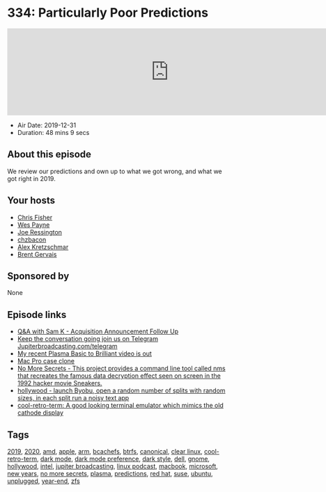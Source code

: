# 334: Particularly Poor Predictions

<iframe src="https://player.fireside.fm/v2/RUkczH-V+kMDRdO4K?theme=dark" width="740" height="200" frameborder="0" scrolling="no"></iframe>

* Air Date: 2019-12-31
* Duration: 48 mins 9 secs

## About this episode

We review our predictions and own up to what we got wrong, and what we got right in 2019.

## Your hosts
* [Chris Fisher](https://linuxunplugged.com/hosts/chrislas)
* [Wes Payne](https://linuxunplugged.com/hosts/wes)
* [Joe Ressington](https://linuxunplugged.com/hosts/joe)
* [chzbacon](https://linuxunplugged.com/hosts/chzbacon)
* [Alex Kretzschmar](https://linuxunplugged.com/guests/alexktz)
* [Brent Gervais](https://linuxunplugged.com/guests/brentgervais)

## Sponsored by

None



## Episode links

  * [Q&A with Sam K - Acquisition Announcement Follow Up](https://info.acloud.guru/resources/qa-with-sam-k-acquisition-announcement-follow-up "Q&A with Sam K - Acquisition Announcement Follow Up")
  * [Keep the conversation going join us on Telegram Jupiterbroadcasting.com/telegram](https://jupiterbroadcasting.com/telegram "Keep the conversation going join us on Telegram Jupiterbroadcasting.com/telegram")
  * [My recent Plasma Basic to Brilliant video is out](https://www.youtube.com/watch?v=34F_038G5pU "My recent Plasma Basic to Brilliant video is out")
  * [Mac Pro case clone](https://www.dunecase.com/index.html "Mac Pro case clone")
  * [No More Secrets - This project provides a command line tool called nms that recreates the famous data decryption effect seen on screen in the 1992 hacker movie Sneakers.](https://github.com/bartobri/no-more-secrets "No More Secrets - This project provides a command line tool called nms that recreates the famous data decryption effect seen on screen in the 1992 hacker movie Sneakers.")
  * [hollywood - launch Byobu, open a random number of splits with random sizes, in each split run a noisy text app](https://github.com/dustinkirkland/hollywood "hollywood - launch Byobu, open a random number of splits with random sizes, in each split run a noisy text app")
  * [cool-retro-term: A good looking terminal emulator which mimics the old cathode display](https://github.com/Swordfish90/cool-retro-term "cool-retro-term: A good looking terminal emulator which mimics the old cathode display")



## Tags

[2019](https://linuxunplugged.com/tags/2019), [2020](https://linuxunplugged.com/tags/2020), [amd](https://linuxunplugged.com/tags/amd), [apple](https://linuxunplugged.com/tags/apple), [arm](https://linuxunplugged.com/tags/arm), [bcachefs](https://linuxunplugged.com/tags/bcachefs), [btrfs](https://linuxunplugged.com/tags/btrfs), [canonical](https://linuxunplugged.com/tags/canonical), [clear linux](https://linuxunplugged.com/tags/clear%20linux), [cool-retro-term](https://linuxunplugged.com/tags/cool-retro-term), [dark mode](https://linuxunplugged.com/tags/dark%20mode), [dark mode preference](https://linuxunplugged.com/tags/dark%20mode%20preference), [dark style](https://linuxunplugged.com/tags/dark%20style), [dell](https://linuxunplugged.com/tags/dell), [gnome](https://linuxunplugged.com/tags/gnome), [hollywood](https://linuxunplugged.com/tags/hollywood), [intel](https://linuxunplugged.com/tags/intel), [jupiter broadcasting](https://linuxunplugged.com/tags/jupiter%20broadcasting), [linux podcast](https://linuxunplugged.com/tags/linux%20podcast), [macbook](https://linuxunplugged.com/tags/macbook), [microsoft](https://linuxunplugged.com/tags/microsoft), [new years](https://linuxunplugged.com/tags/new%20years), [no more secrets](https://linuxunplugged.com/tags/no%20more%20secrets), [plasma](https://linuxunplugged.com/tags/plasma), [predictions](https://linuxunplugged.com/tags/predictions), [red hat](https://linuxunplugged.com/tags/red%20hat), [suse](https://linuxunplugged.com/tags/suse), [ubuntu](https://linuxunplugged.com/tags/ubuntu), [unplugged](https://linuxunplugged.com/tags/unplugged), [year-end](https://linuxunplugged.com/tags/year-end), [zfs](https://linuxunplugged.com/tags/zfs)